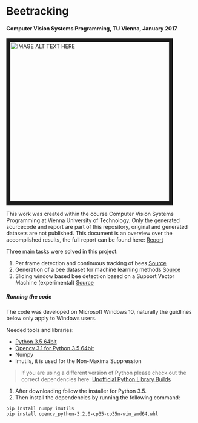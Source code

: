 # Beetracking
#### Computer Vision Systems Programming, TU Vienna, January 2017

<a href="https://www.youtube.com/watch?v=2fiYIid4Sl4
" target="_blank"><img src="http://img.youtube.com/vi/2fiYIid4Sl4/0.jpg" 
alt="IMAGE ALT TEXT HERE" width="420" border="10" /></a>

This work was created within the course Computer Vision Systems Programming at Vienna University of Technology. Only the generated sourcecode and report are part of this repository, original and generated datasets are not published. This document is an overview over the accomplished results, the full report can be found here: [Report](https://github.com/dschoerk/beetracking/blob/master/docs/finalreport.pdf)

Three main tasks were solved in this project:

1. Per frame detection and continuous tracking of bees [Source](Beetracker.py)
2. Generation of a bee dataset for machine learning methods [Source](Beetracker.py)
3. Sliding window based bee detection based on a Support Vector Machine (experimental) [Source](TrainSvm.py)

##### Running the code
The code was developed on Microsoft Windows 10, naturally the guidlines below only apply to Windows users.

Needed tools and libraries:
* [Python 3.5 64bit](https://www.python.org/downloads/release/python-353/ "Python 3.5 64bit")
* [Opencv 3.1 for Python 3.5 64bit](http://www.lfd.uci.edu/~gohlke/pythonlibs/f9r7rmd8/opencv_python-3.2.0-cp35-cp35m-win_amd64.whl "Unofficial Python Builds")
* Numpy
* Imutils, it is used for the Non-Maxima Suppression

> If you are using a different version of Python please check out the correct dependencies here: [Unofficial Python Library Builds](http://www.lfd.uci.edu/~gohlke/pythonlibs/ "Unofficial Python Builds")

1. After downloading follow the installer for Python 3.5. 
2. Then install the dependencies by running the following command:
```
pip install numpy imutils
pip install opencv_python‑3.2.0‑cp35‑cp35m‑win_amd64.whl

```
